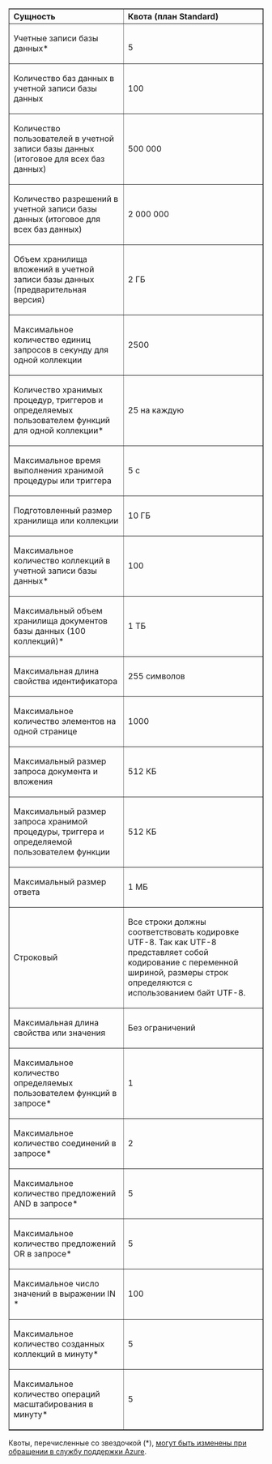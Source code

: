 <table cellspacing="0" border="1">
<tr>
   <th align="left" valign="middle">Сущность</th>
   <th align="left" valign="middle">Квота (план Standard)</th>
</tr>
<tr>
   <td valign="middle"><p>Учетные записи базы данных*</p></td>
   <td valign="middle"><p></p>5</td>

</tr>
<tr>
   <td valign="middle"><p>Количество баз данных в учетной записи базы данных</p></td>
   <td valign="middle"><p>100</p></td>
</tr>
<tr>
   <td valign="middle"><p>Количество пользователей в учетной записи базы данных (итоговое для всех баз данных)</p></td>
   <td valign="middle"><p>500&#160;000</p></td>
</tr>
<tr>
   <td valign="middle"><p>Количество разрешений в учетной записи базы данных (итоговое для всех баз данных)</p></td>
   <td valign="middle"><p>2&#160;000&#160;000</p></td>
</tr>
<tr>
   <td valign="middle"><p>Объем хранилища вложений в учетной записи базы данных (предварительная версия)</p></td>
   <td valign="middle"><p>2&#160;ГБ</p></td>
</tr>
<tr>
   <td valign="middle"><p>Максимальное количество единиц запросов в секунду для одной коллекции</p></td>
   <td valign="middle"><p>2500</p></td>
</tr>
<tr>
   <td valign="middle"><p>Количество хранимых процедур, триггеров и определяемых пользователем функций для одной коллекции* </p></td>
   <td valign="middle"><p>25 на каждую</p></td>
</tr>
<tr>
   <td valign="middle"><p>Максимальное время выполнения хранимой процедуры или триггера</p></td>
   <td valign="middle"><p>5 с</p></td>
</tr>
<tr>
   <td valign="middle"><p>Подготовленный размер хранилища или коллекции</p></td>
   <td valign="middle"><p>10&#160;ГБ</p></td>
</tr>
<tr>
   <td valign="middle"><p>Максимальное количество коллекций в учетной записи базы данных*</p></td>
   <td valign="middle"><p>100</p></td>
</tr>
<tr>
   <td valign="middle"><p>Максимальный объем хранилища документов базы данных (100 коллекций)*</p></td>
   <td valign="middle"><p>1 TБ</p></td>
</tr>
<tr>
   <td valign="middle"><p>Максимальная длина свойства идентификатора</p></td>
   <td valign="middle"><p>255 символов</p></td>
</tr>
<tr>
   <td valign="middle"><p>Максимальное количество элементов на одной странице</p></td>
   <td valign="middle"><p>1000</p></td>
</tr>
<tr>
   <td valign="middle"><p>Максимальный размер запроса документа и вложения </p></td>
   <td valign="middle"><p>512 КБ</p></td>
</tr>
<tr>
   <td valign="middle"><p>Максимальный размер запроса хранимой процедуры, триггера и определяемой пользователем функции</p></td>
   <td valign="middle"><p>512 КБ</p></td>
</tr>
<tr>
   <td valign="middle"><p>Максимальный размер ответа</p></td>
   <td valign="middle"><p>1 МБ</p></td>
</tr>
<tr>
   <td valign="middle"><p>Строковый</p></td>
   <td valign="middle"><p>Все строки должны соответствовать кодировке UTF-8. Так как UTF-8 представляет собой кодирование с переменной шириной, размеры строк определяются с использованием байт UTF-8.</p></td>
</tr>
<tr>
   <td valign="middle"><p>Максимальная длина свойства или значения</p></td>
   <td valign="middle"><p>Без ограничений</p></td>
</tr>
<tr>
   <td valign="middle"><p>Максимальное количество определяемых пользователем функций в запросе*</p></td>
   <td valign="middle"><p>1</p></td>
</tr>
<tr>
   <td valign="middle"><p>Максимальное количество соединений в запросе*</p></td>
   <td valign="middle"><p>2</p></td>
</tr>
<tr>
   <td valign="middle"><p>Максимальное количество предложений AND в запросе*</p></td>
   <td valign="middle"><p>5</p></td>
</tr>
<tr>
   <td valign="middle"><p>Максимальное количество предложений OR в запросе*</p></td>
   <td valign="middle"><p>5</p></td>
</tr>
<tr>
   <td valign="middle"><p>Максимальное число значений в выражении IN *</p></td>
   <td valign="middle"><p>100</p></td>
</tr>
<tr>
   <td valign="middle"><p>Максимальное количество созданных коллекций в минуту*</p></td>
   <td valign="middle"><p>5</p></td>
</tr>
<tr>
   <td valign="middle"><p>Максимальное количество операций масштабирования в минуту*</p></td>
   <td valign="middle"><p>5</p></td>
</tr>
</table>

Квоты, перечисленные со звездочкой (*), [могут быть изменены при обращении в службу поддержки Azure](../articles/documentdb/documentdb-increase-limits.md).

<!---HONumber=62-->